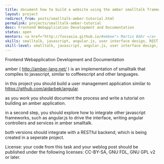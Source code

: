 ```yaml
---
title: document how to build a website using the amber smalltalk framework
layout: project
redirect_from: posts/smalltalk-amber-tutorial.html
permalink: projects/smalltalk-amber-tutorial
desc: Frontend Webapplication Development and Documentation
status: open
mentors: <a href="http://fossasia.github.io/#embee"> Martin Bähr </a>
skills: smalltalk, javascript, angular.js, user interface design, REST
skill-level: smalltalk, javascript, angular.js, user interface design, REST
---
```

Frontend Webapplication Development and Documentation

amber ( http://amber-lang.net/ ) is an implementation of smalltalk that compiles to javascript, similar to coffeescript and other languages.

in this project you should build a user management application similar to https://github.com/aidarbek/angular.

as you work you should document the process and write a tutorial on building an amber application.

in a second step, you should explore how to integrate other javascript frameworks, such as angular.js to drive the interface, writing angular controllers and services in amber smalltalk.

both versions should integrate with a RESTful backend, which is being created in a seperate project.

License: your code from this task and your weblog post should be published under the following licenses: CC-BY-SA, GNU FDL, GNU GPL v2 or later.

